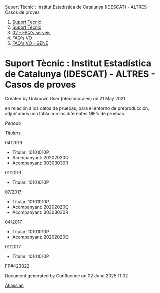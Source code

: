 Suport Tècnic : Institut Estadística de Catalunya (IDESCAT) - ALTRES - Casos de proves  

1.  [Suport Tècnic](index.md)
2.  [Suport Tècnic](13893782.md)
3.  [02 - FAQ's serveis](26313393.md)
4.  [FAQ's VO](28705575.md)
5.  [FAQ's VO - GENE](28705577.md)

Suport Tècnic : Institut Estadística de Catalunya (IDESCAT) - ALTRES - Casos de proves
======================================================================================

Created by Unknown User (oteccmorales) on 21 May 2021

en relación a los datos de pruebas, para el entorno de preproducción, adjuntamos una tabla con los diferentes NIF's de pruebas. 

  

_Període_

_Titulars_

04/2019

*   Titular: 10101010P
*   Acompanyant: 20202020Q
*   Acompanyant: 30303030R

01/2019

*   Titular: 10101010P 

07/2017

*   Titular: 10101010P
*   Acompanyant: 20202020Q
*   Acompanyant: 30303030R

04/2017

*   Titular: 10101010P
*   Acompanyant: 20202020Q

01/2017

*   Titular: 10101010P 

FP#423822 

Document generated by Confluence on 02 June 2025 11:02

[Atlassian](http://www.atlassian.com/)